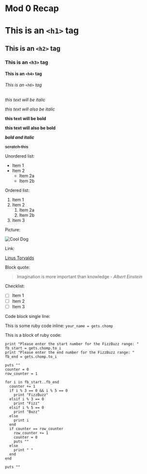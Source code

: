# Mod 0 Recap

# This is an `<h1>` tag

## This is an `<h2>` tag

### This is an `<h3>` tag

#### This is an `<h4>` tag

###### This is an `<h6>` tag

*this text will be italic*

_this text will also be italic_

**this text will be bold**

__this text will also be bold__

**_bold and italic_**

~~scratch this~~

Unordered list:
* Item 1
* Item 2
  * Item 2a
  * Item 2b

Ordered list:
1. Item 1
1. Item 2
   1. Item 2a
   1. Item 2b
1. Item 3

Picture:

![Cool Dog](https://github-public-gists.s3-us-west-2.amazonaws.com/cool+dog+small.jpg)

Link:

[Linus Torvalds](https://en.wikipedia.org/wiki/Linus_Torvalds)

Block quote:

> Imagination is more important than knowledge - *Albert Einstein*

Checklist:

- [ ] Item 1
- [ ] Item 2
- [ ] Item 3

Code block single line:

This is some ruby code inline: `your_name = gets.chomp`

This is a block of ruby code:

```
print "Please enter the start number for the FizzBuzz range: "
fb_start = gets.chomp.to_i
print "Please enter the end number for the FizzBuzz range: "
fb_end = gets.chomp.to_i

puts ""
counter = 0
row_counter = 1

for i in fb_start..fb_end
  counter += 1
  if i % 3 == 0 && i % 5 == 0
    print "FizzBuzz"
  elsif i % 3 == 0
    print "Fizz"
  elsif i % 5 == 0
    print "Buzz"
  else
    print i
  end
  if counter == row_counter
    row_counter += 1
    counter = 0
    puts ""
  else
    print " "
  end
end

puts ""
```

